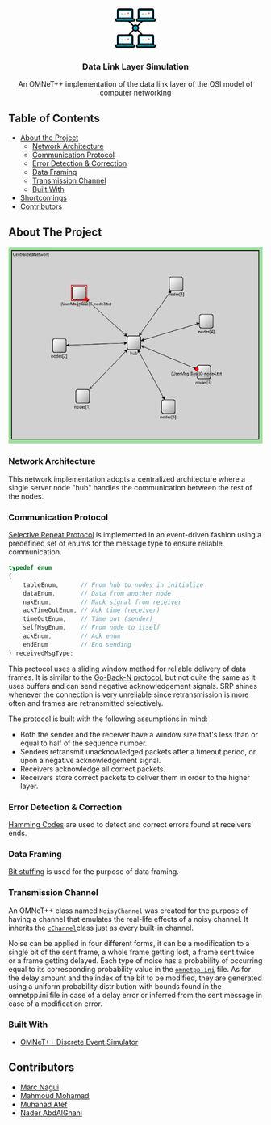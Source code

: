 <br />
<p align="center">
  <a href="https://github.com/naderabdalghani/data-link-layer-simulation">
    <img src="assets/icon.png" alt="Logo" width="80" height="80">
  </a>

  <h3 align="center">Data Link Layer Simulation</h3>

  <p align="center">
    An OMNeT++ implementation of the data link layer of the OSI model of computer networking
  </p>
</p>

## Table of Contents

- [About the Project](#about-the-project)
  - [Network Architecture](#network-architecture)
  - [Communication Protocol](#communication-protocol)
  - [Error Detection & Correction](#error-detection-&-correction)
  - [Data Framing](#data-framing)
  - [Transmission Channel](#transmission-channel)
  - [Built With](#built-with)
- [Shortcomings](#shortcomings)
- [Contributors](#contributors)

## About The Project

![Network Simulation][network-simulation]

### Network Architecture

This network implementation adopts a centralized architecture where a single server node "hub" handles the communication between the rest of the nodes.

### Communication Protocol

[Selective Repeat Protocol](https://en.wikipedia.org/wiki/Selective_Repeat_ARQ) is implemented in an event-driven fashion using a predefined set of enums for the message type to ensure reliable communication.

```cpp
typedef enum
{
    tableEnum,      // From hub to nodes in initialize
    dataEnum,       // Data from another node
    nakEnum,        // Nack signal from receiver
    ackTimeOutEnum, // Ack time (receiver)
    timeOutEnum,    // Time out (sender)
    selfMsgEnum,    // From node to itself
    ackEnum,        // Ack enum
    endEnum         // End sending
} receivedMsgType;
```

This protocol uses a sliding window method for reliable delivery of data frames. It is similar to the [Go-Back-N protocol](https://en.wikipedia.org/wiki/Go-Back-N_ARQ), but not quite the same as it uses buffers and can send negative acknowledgement signals. SRP shines whenever the connection is very unreliable since retransmission is more often and frames are retransmitted selectively.

The protocol is built with the following assumptions in mind:

- Both the sender and the receiver have a window size that's less than or equal to half of the sequence number.
- Senders retransmit unacknowledged packets after a timeout period, or upon a negative acknowledgement signal.
- Receivers acknowledge all correct packets.
- Receivers store correct packets to deliver them in order to the higher layer.

### Error Detection & Correction

[Hamming Codes](https://en.wikipedia.org/wiki/Hamming_code) are used to detect and correct errors found at receivers' ends.

### Data Framing

[Bit stuffing](https://en.wikipedia.org/wiki/Bit_stuffing) is used for the purpose of data framing.

### Transmission Channel

An OMNeT++ class named `​NoisyChannel​` was created for the purpose of having a channel that emulates the real-life effects of a noisy channel. It inherits the [`cChannel​`](https://doc.omnetpp.org/omnetpp/api/classomnetpp_1_1cChannel.html) class just as every built-in channel.

Noise can be applied in four different forms, it can be a modification to a single bit of the sent frame, a whole frame getting lost, a frame sent twice or a frame getting delayed. Each type of noise has a probability of occurring equal to its corresponding probability value in the [`omnetpp.ini`](simulations/omnetpp.ini) file. As for the delay amount and the index of the bit to be modified, they are generated using a uniform probability distribution with bounds found in the omnetpp.ini file in case of a delay error or inferred from the sent message in case of a modification error.

### Built With

- [OMNeT++ Discrete Event Simulator](https://omnetpp.org/)

## Contributors

* [Marc Nagui](https://github.com/MarcNagui)
* [Mahmoud Mohamad](https://github.com/mmmacmp)
* [Muhanad Atef](https://github.com/Muhanad23)
* [Nader AbdAlGhani](https://github.com/naderabdalghani)

[network-simulation]: assets/network_simulation.gif